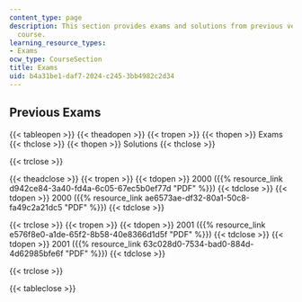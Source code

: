 ```yaml
---
content_type: page
description: This section provides exams and solutions from previous versions of the
  course.
learning_resource_types:
- Exams
ocw_type: CourseSection
title: Exams
uid: b4a31be1-daf7-2024-c245-3bb4982c2d34
---
```


Previous Exams
--------------

{{< tableopen >}}
{{< theadopen >}}
{{< tropen >}}
{{< thopen >}}
Exams
{{< thclose >}}
{{< thopen >}}
Solutions
{{< thclose >}}

{{< trclose >}}

{{< theadclose >}}
{{< tropen >}}
{{< tdopen >}}
2000 ({{% resource_link d942ce84-3a40-fd4a-6c05-67ec5b0ef77d "PDF" %}})
{{< tdclose >}}
{{< tdopen >}}
2000 ({{% resource_link ae6573ae-df32-80a1-50c8-fa49c2a21dc5 "PDF" %}})
{{< tdclose >}}

{{< trclose >}}
{{< tropen >}}
{{< tdopen >}}
2001 ({{% resource_link e576f8e0-a1de-65f2-8b58-40e8366d1d5f "PDF" %}})
{{< tdclose >}}
{{< tdopen >}}
2001 ({{% resource_link 63c028d0-7534-bad0-884d-4d62985bfe6f "PDF" %}})
{{< tdclose >}}

{{< trclose >}}

{{< tableclose >}}